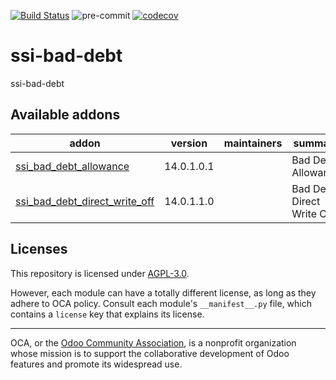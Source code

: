 [![Build Status](https://travis-ci.com/open-synergy/ssi-bad-debt.svg?branch=14.0)](https://travis-ci.com/open-synergy/ssi-bad-debt)
![pre-commit](https://github.com/open-synergy/ssi-bad-debt/actions/workflows/pre-commit.yml/badge.svg)
[![codecov](https://codecov.io/gh/open-synergy/ssi-bad-debt/branch/14.0/graph/badge.svg)](https://codecov.io/gh/open-synergy/ssi-bad-debt)

<!-- /!\ do not modify above this line -->

# ssi-bad-debt

ssi-bad-debt

<!-- /!\ do not modify below this line -->

<!-- prettier-ignore-start -->

[//]: # (addons)

Available addons
----------------
addon | version | maintainers | summary
--- | --- | --- | ---
[ssi_bad_debt_allowance](ssi_bad_debt_allowance/) | 14.0.1.0.1 |  | Bad Debt Allowance
[ssi_bad_debt_direct_write_off](ssi_bad_debt_direct_write_off/) | 14.0.1.1.0 |  | Bad Debt Direct Write Off

[//]: # (end addons)

<!-- prettier-ignore-end -->

## Licenses

This repository is licensed under [AGPL-3.0](LICENSE).

However, each module can have a totally different license, as long as they adhere to OCA
policy. Consult each module's `__manifest__.py` file, which contains a `license` key
that explains its license.

----

OCA, or the [Odoo Community Association](http://odoo-community.org/), is a nonprofit
organization whose mission is to support the collaborative development of Odoo features
and promote its widespread use.
